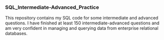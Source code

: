 ### SQL_Intermediate-Advanced_Practice

This repository contains my SQL code for some intermediate and advanced questions. I have finished at least 150 intermediate-advanced questions and am very confident in managing and querying data from enterprise relational databases. 
